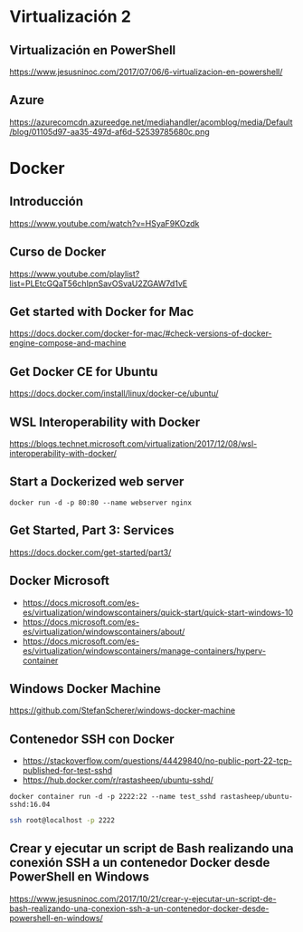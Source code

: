 # Virtualización 2
## Virtualización en PowerShell
https://www.jesusninoc.com/2017/07/06/6-virtualizacion-en-powershell/
## Azure
https://azurecomcdn.azureedge.net/mediahandler/acomblog/media/Default/blog/01105d97-aa35-497d-af6d-52539785680c.png

# Docker
## Introducción
https://www.youtube.com/watch?v=HSyaF9KOzdk
## Curso de Docker
https://www.youtube.com/playlist?list=PLEtcGQaT56chIpnSavOSvaU2ZGAW7d1vE
## Get started with Docker for Mac
https://docs.docker.com/docker-for-mac/#check-versions-of-docker-engine-compose-and-machine
## Get Docker CE for Ubuntu
https://docs.docker.com/install/linux/docker-ce/ubuntu/
## WSL Interoperability with Docker
https://blogs.technet.microsoft.com/virtualization/2017/12/08/wsl-interoperability-with-docker/
## Start a Dockerized web server
```docker
docker run -d -p 80:80 --name webserver nginx
```
## Get Started, Part 3: Services
https://docs.docker.com/get-started/part3/
## Docker Microsoft
* https://docs.microsoft.com/es-es/virtualization/windowscontainers/quick-start/quick-start-windows-10
* https://docs.microsoft.com/es-es/virtualization/windowscontainers/about/
* https://docs.microsoft.com/es-es/virtualization/windowscontainers/manage-containers/hyperv-container
## Windows Docker Machine
https://github.com/StefanScherer/windows-docker-machine
## Contenedor SSH con Docker
* https://stackoverflow.com/questions/44429840/no-public-port-22-tcp-published-for-test-sshd
* https://hub.docker.com/r/rastasheep/ubuntu-sshd/
```docker
docker container run -d -p 2222:22 --name test_sshd rastasheep/ubuntu-sshd:16.04
```
```bash
ssh root@localhost -p 2222
```
## Crear y ejecutar un script de Bash realizando una conexión SSH a un contenedor Docker desde PowerShell en Windows
https://www.jesusninoc.com/2017/10/21/crear-y-ejecutar-un-script-de-bash-realizando-una-conexion-ssh-a-un-contenedor-docker-desde-powershell-en-windows/
